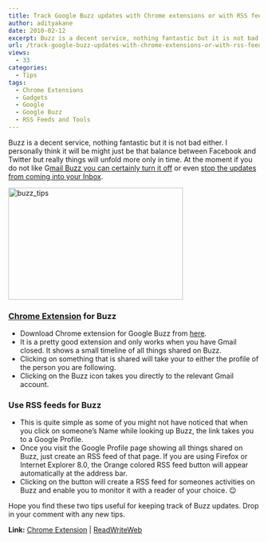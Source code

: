 ```yaml
---
title: Track Google Buzz updates with Chrome extensions or with RSS feeds
author: adityakane
date: 2010-02-12
excerpt: Buzz is a decent service, nothing fantastic but it is not bad either. I personally think it will be might just be that balance between Facebook and Twitter but really things will unfold more only in time. At the moment if you do not like Gmail Buzz you can certainly turn it off or even stop the updates from coming into your Inbox.
url: /track-google-buzz-updates-with-chrome-extensions-or-with-rss-feeds/
views:
  - 33
categories:
  - Tips
tags:
  - Chrome Extensions
  - Gadgets
  - Google
  - Google Buzz
  - RSS Feeds and Tools
---
```

Buzz is a decent service, nothing fantastic but it is not bad either. I personally think it will be might just be that balance between Facebook and Twitter but really things will unfold more only in time. At the moment if you do not like G[mail Buzz you can certainly turn it off][1] or even [stop the updates from coming into your Inbox][2].

<img class="alignnone size-full wp-image-20138" title="buzz_tips" src="http://cdn.devilsworkshop.org/files/2010/02/buzz_tips.png" alt="buzz_tips" width="350" height="224" />

### <a href="https://chrome.google.com/extensions/detail/fmmaomnifgiheomcnmiginicjpkdngok" onclick="_gaq.push(['_trackEvent', 'outbound-article', 'https://chrome.google.com/extensions/detail/fmmaomnifgiheomcnmiginicjpkdngok', 'Chrome Extension']);" >Chrome Extension</a> for Buzz

  * Download Chrome extension for Google Buzz from <a href="https://chrome.google.com/extensions/detail/fmmaomnifgiheomcnmiginicjpkdngok" onclick="_gaq.push(['_trackEvent', 'outbound-article', 'https://chrome.google.com/extensions/detail/fmmaomnifgiheomcnmiginicjpkdngok', 'here']);" >here</a>.
  * It is a pretty good extension and only works when you have Gmail closed. It shows a small timeline of all things shared on Buzz.
  * Clicking on something that is shared will take your to either the profile of the person you are following.
  * Clicking on the Buzz icon takes you directly to the relevant Gmail account.

### Use RSS feeds for Buzz

  * This is quite simple as some of you might not have noticed that when you click on someone&#8217;s Name while looking up Buzz, the link takes you to a Google Profile.
  * Once you visit the Google Profile page showing all things shared on Buzz, just create an RSS feed of that page. If you are using Firefox or Internet Explorer 8.0, the Orange colored RSS feed button will appear automatically at the address bar.
  * Clicking on the button will create a RSS feed for someones activities on Buzz and enable you to monitor it with a reader of your choice. 😉

Hope you find these two tips useful for keeping track of Buzz updates. Drop in your comment with any new tips.

**Link:** <a href="https://chrome.google.com/extensions/detail/fmmaomnifgiheomcnmiginicjpkdngok" onclick="_gaq.push(['_trackEvent', 'outbound-article', 'https://chrome.google.com/extensions/detail/fmmaomnifgiheomcnmiginicjpkdngok', 'Chrome Extension']);" >Chrome Extension</a> | <a href="http://www.readwriteweb.com/archives/5_google_buzz_tips_for_the_advanced_user.php" onclick="_gaq.push(['_trackEvent', 'outbound-article', 'http://www.readwriteweb.com/archives/5_google_buzz_tips_for_the_advanced_user.php', 'ReadWriteWeb']);" >ReadWriteWeb</a>

 [1]: http://devilsworkshop.org/dont-like-google-buzz-remove-it/ "mail Buzz you can certainly turn it off"
 [2]: http://devilsworkshop.org/disable-google-buzz-updates-from-reaching-your-inbox/ "stop the updates from coming into your Inbox"
